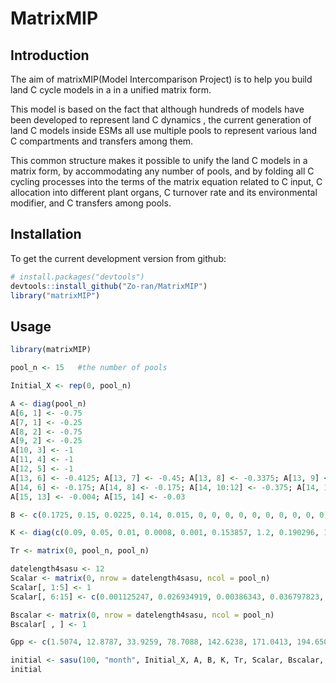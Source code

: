 # MatrixMIP

## Introduction

The aim of matrixMIP(Model Intercomparison Project) is to help you build land C cycle models in a in a unified matrix form. 

This model is based on the fact that although hundreds of models have been developed to represent
land C dynamics , the current generation of land C models inside ESMs all use multiple pools to represent various land C compartments and transfers among them. 

This common structure makes it possible to unify the land C models in a matrix form, by accommodating any number of pools, and by folding all C cycling processes into the terms of the matrix equation related to C input, C allocation into different plant organs, C turnover rate and its environmental modifier, and C transfers among pools.

## Installation

To get the current development version from github:

```R
# install.packages("devtools")
devtools::install_github("Zo-ran/MatrixMIP")
library("matrixMIP")
```

## Usage

```R
library(matrixMIP)

pool_n <- 15   #the number of pools

Initial_X <- rep(0, pool_n)

A <- diag(pool_n)
A[6, 1] <- -0.75
A[7, 1] <- -0.25
A[8, 2] <- -0.75
A[9, 2] <- -0.25
A[10, 3] <- -1
A[11, 4] <- -1
A[12, 5] <- -1
A[13, 6] <- -0.4125; A[13, 7] <- -0.45; A[13, 8] <- -0.3375; A[13, 9] <- -0.45; A[13, 10:12] <- -0.125; A[13, 14] <- -0.42
A[14, 6] <- -0.175; A[14, 8] <- -0.175; A[14, 10:12] <- -0.375; A[14, 13] <- -0.1664; A[14, 15] <- -0.45
A[15, 13] <- -0.004; A[15, 14] <- -0.03

B <- c(0.1725, 0.15, 0.0225, 0.14, 0.015, 0, 0, 0, 0, 0, 0, 0, 0, 0, 0)

K <- diag(c(0.09, 0.05, 0.01, 0.0008, 0.001, 0.153857, 1.2, 0.190296, 1.5, 0.0555556, 0.166667, 0.138889, 0.5865, 0.0162857, 0.000557143))

Tr <- matrix(0, pool_n, pool_n)

datelength4sasu <- 12
Scalar <- matrix(0, nrow = datelength4sasu, ncol = pool_n)
Scalar[, 1:5] <- 1
Scalar[, 6:15] <- c(0.001125247, 0.026934919, 0.00386343, 0.036797823, 0.056063114, 0.23379085, 0.168964848, 0.259775597, 0.019196622, 0.061492205, 0.013498124, 0.004996017)

Bscalar <- matrix(0, nrow = datelength4sasu, ncol = pool_n)
Bscalar[ , ] <- 1

Gpp <- c(1.5074, 12.8787, 33.9259, 78.7088, 142.6238, 171.0413, 194.6502, 203.5172, 145.2821, 96.9997, 27.6457, 7.9289)

initial <- sasu(100, "month", Initial_X, A, B, K, Tr, Scalar, Bscalar, Gpp)
initial
```

